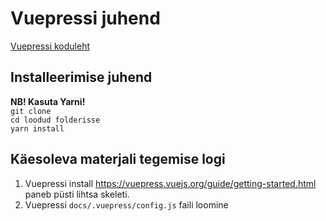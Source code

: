 # Vuepressi juhend
[Vuepressi koduleht](https://vuepress.vuejs.org)  

## Installeerimise juhend
**NB! Kasuta Yarni!**  
`git clone`  
`cd loodud folderisse`  
`yarn install`  

## Käesoleva materjali tegemise logi
1. Vuepressi install https://vuepress.vuejs.org/guide/getting-started.html paneb püsti lihtsa skeleti.
2.  Vuepressi `docs/.vuepress/config.js` faili loomine
